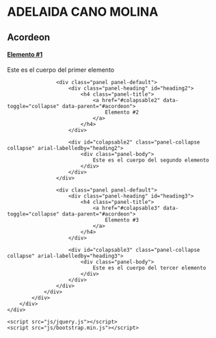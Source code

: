 # ADELAIDA CANO MOLINA
<!DOCTYPE html>
<html lang="en">
<head>
	<meta charset="UTF-8">
	<title>Acordeon</title>
	<meta name="viewport" content="width=device-width, user-scalable=no, 
	initial-scale=1.0, maximum-scale=1.0, minimum-scale=1.0">
	<link rel="stylesheet" href="css/bootstrap.min.css">
</head>
<body>
	<div class="container">
		<div class="row">
			<div class="col-md-12">
				<h2>Acordeon</h2>
				<div class="panel-group" id="acordeon">
					<div class="panel panel-default">
						<div class="panel-heading" id="heading1">
							<h4 class="panel-title">
								<a href="#colapsable1" data-toggle="collapse" data-parent="#acordeon">
									Elemento #1
								</a>
							</h4>
						</div>
						<div id="colapsable1" class="panel-collapse collapse in" arial-labelledby="heading1">
							<div class="panel-body">
								Este es el cuerpo del primer elemento
							</div>
						</div>						
					</div>

					<div class="panel panel-default">
						<div class="panel-heading" id="heading2">
							<h4 class="panel-title">
								<a href="#colapsable2" data-toggle="collapse" data-parent="#acordeon">
									Elemento #2
								</a>
							</h4>
						</div>

						<div id="colapsable2" class="panel-collapse collapse" arial-labelledby="heading2">
							<div class="panel-body">
								Este es el cuerpo del segundo elemento
							</div>
						</div>						
					</div>

					<div class="panel panel-default">
						<div class="panel-heading" id="heading3">
							<h4 class="panel-title">
								<a href="#colapsable3" data-toggle="collapse" data-parent="#acordeon">
									Elemento #3
								</a>
							</h4>
						</div>

						<div id="colapsable3" class="panel-collapse collapse" arial-labelledby="heading3">
							<div class="panel-body">
								Este es el cuerpo del tercer elemento
							</div>
						</div>						
					</div>
				</div>
			</div>
		</div>
	</div>
	
	<script src="js/jquery.js"></script>
	<script src="js/bootstrap.min.js"></script>
</body>
</html>
